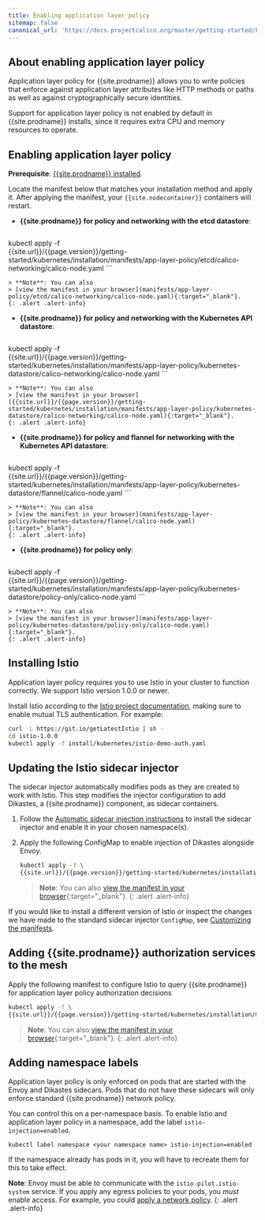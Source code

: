 ```yaml
---
title: Enabling application layer policy
sitemap: false 
canonical_url: 'https://docs.projectcalico.org/master/getting-started/kubernetes/installation/app-layer-policy'
---
```


## About enabling application layer policy

Application layer policy for {{site.prodname}} allows you to write policies that
enforce against application layer attributes like HTTP methods or paths as well as
against cryptographically secure identities.

Support for application layer policy is not enabled by default in
{{site.prodname}} installs, since it requires extra CPU and memory resources to
operate.

## Enabling application layer policy

**Prerequisite**: [{{site.prodname}} installed]({{site.url}}/{{page.version}}/getting-started/kubernetes/installation/).

Locate the manifest below that matches your installation method and apply it. After applying
the manifest, your `{{site.nodecontainer}}` containers will restart.

- **{{site.prodname}} for policy and networking with the etcd datastore**:

  ```bash
kubectl apply -f \
{{site.url}}/{{page.version}}/getting-started/kubernetes/installation/manifests/app-layer-policy/etcd/calico-networking/calico-node.yaml
	```

	> **Note**: You can also
	> [view the manifest in your browser](manifests/app-layer-policy/etcd/calico-networking/calico-node.yaml){:target="_blank"}.
	{: .alert .alert-info}

- **{{site.prodname}} for policy and networking with the Kubernetes API datastore**:

  ```bash
kubectl apply -f \
{{site.url}}/{{page.version}}/getting-started/kubernetes/installation/manifests/app-layer-policy/kubernetes-datastore/calico-networking/calico-node.yaml
	```

	> **Note**: You can also
	> [view the manifest in your browser]({{site.url}}/{{page.version}}/getting-started/kubernetes/installation/manifests/app-layer-policy/kubernetes-datastore/calico-networking/calico-node.yaml){:target="_blank"}.
	{: .alert .alert-info}

- **{{site.prodname}} for policy and flannel for networking with the Kubernetes API datastore**:

  ```bash
kubectl apply -f \
{{site.url}}/{{page.version}}/getting-started/kubernetes/installation/manifests/app-layer-policy/kubernetes-datastore/flannel/calico-node.yaml
	```

	> **Note**: You can also
	> [view the manifest in your browser](manifests/app-layer-policy/kubernetes-datastore/flannel/calico-node.yaml){:target="_blank"}.
	{: .alert .alert-info}

- **{{site.prodname}} for policy only**:

  ```bash
kubectl apply -f \
{{site.url}}/{{page.version}}/getting-started/kubernetes/installation/manifests/app-layer-policy/kubernetes-datastore/policy-only/calico-node.yaml
	```

	> **Note**: You can also
	> [view the manifest in your browser](manifests/app-layer-policy/kubernetes-datastore/policy-only/calico-node.yaml){:target="_blank"}.
	{: .alert .alert-info}


## Installing Istio

Application layer policy requires you to use Istio in your cluster to function
correctly. We support Istio version 1.0.0 or newer.

Install Istio according to the [Istio project documentation](https://istio.io/docs/setup/kubernetes/), making sure to enable mutual TLS authentication. For example:

```bash
curl -L https://git.io/getLatestIstio | sh -
cd istio-1.0.0
kubectl apply -f install/kubernetes/istio-demo-auth.yaml
```

## Updating the Istio sidecar injector

The sidecar injector automatically modifies pods as they are created to work
with Istio. This step modifies the injector configuration to add Dikastes, a
{{site.prodname}} component, as sidecar containers.

1. Follow the [Automatic sidecar injection instructions](https://istio.io/docs/setup/kubernetes/sidecar-injection/#automatic-sidecar-injection)
   to install the sidecar injector and enable it in your chosen namespace(s).

1. Apply the following ConfigMap to enable injection of Dikastes alongside Envoy.

   ```bash
   kubectl apply -f \
   {{site.url}}/{{page.version}}/getting-started/kubernetes/installation/manifests/app-layer-policy/istio-inject-configmap.yaml
   ```

	 > **Note**: You can also
   > [view the manifest in your browser]({{site.url}}/{{page.version}}/getting-started/kubernetes/installation/manifests/app-layer-policy/istio-inject-configmap.yaml){:target="_blank"}.
   {: .alert .alert-info}

If you would like to install a different version of Istio or inspect the changes
we have made to the standard sidecar injector `ConfigMap`, see
[Customizing the manifests](config-options).

## Adding {{site.prodname}} authorization services to the mesh

Apply the following manifest to configure Istio to query {{site.prodname}} for application layer policy authorization decisions

```bash
kubectl apply -f \
{{site.url}}/{{page.version}}/getting-started/kubernetes/installation/manifests/app-layer-policy/istio-app-layer-policy.yaml
```

> **Note**: You can also
> [view the manifest in your browser](manifests/app-layer-policy/istio-app-layer-policy.yaml){:target="_blank"}.
{: .alert .alert-info} 

## Adding namespace labels

Application layer policy is only enforced on pods that are started with the
Envoy and Dikastes sidecars.  Pods that do not have these sidecars will
only enforce standard {{site.prodname}} network policy.

You can control this on a per-namespace basis.  To enable Istio and application
layer policy in a namespace, add the label `istio-injection=enabled`.

	kubectl label namespace <your namespace name> istio-injection=enabled

If the namespace already has pods in it, you will have to recreate them for this
to take effect.

**Note**: Envoy must be able to communicate with the
`istio-pilot.istio-system` service. If you apply any egress policies to your
pods, you *must* enable access. For example, you could
[apply a network policy]({{site.url}}/{{page.version}}/getting-started/kubernetes/installation/manifests/app-layer-policy/allow-istio-pilot.yaml).
{: .alert .alert-info}
